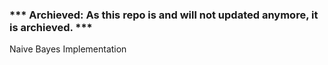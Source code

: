 ### *** Archieved: As this repo is and will not updated anymore, it is archieved. ***

Naive Bayes Implementation
